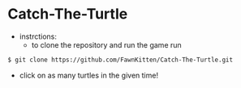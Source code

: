 
# Catch-The-Turtle

- instrctions:
  - to clone the repository and run the game run
```bash
$ git clone https://github.com/FawnKitten/Catch-The-Turtle.git
```
  - click on as many turtles in the given time!
